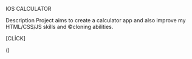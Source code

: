IOS CALCULATOR


Description
Project aims to create a calculator app and also improve my HTML/CSS/JS skills and ©️cloning abilities.


[CLİCK]

()
